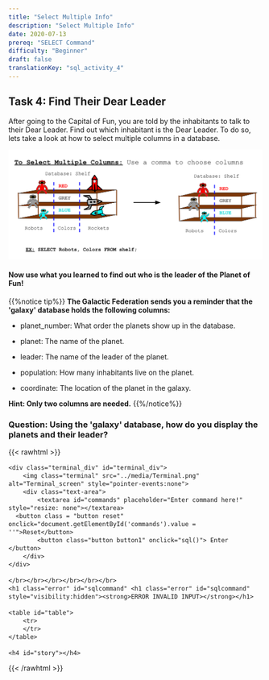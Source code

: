 ```yaml
---
title: "Select Multiple Info"
description: "Select Multiple Info"
date: 2020-07-13
prereq: "SELECT Command"
difficulty: "Beginner"
draft: false
translationKey: "sql_activity_4"
---
```

<!-- Links for javascript and CSS needed for drop down logic -->
<script type="text/javascript" src="_activity4.js"></script>
<link rel="stylesheet" href="../default/_type.css" type="text/css"></link>
<link rel="stylesheet" href="../default/_default.css" type="text/css"></link>
<script type="text/javascript" src="../default/alasql.js"></script>
<script type="text/javascript" src="../default/db.js"></script>
<script type="text/javascript" src="../default/_type.js"></script>


<!-- Embed YouTube Video Link here when ready -->

## Task 4: Find Their Dear Leader

After going to the Capital of Fun, you are told by the inhabitants to talk to their Dear Leader. Find out which inhabitant is the Dear Leader.
To do so, lets take a look at how to select multiple columns in a database.

![Commas](assets/Commas.png)

#### Now use what you learned to find out who is the leader of the Planet of Fun!

{{%notice tip%}}
**The Galactic Federation sends you a reminder that the 'galaxy' database holds the following columns:**

* planet_number: What order the planets show up in the database.

* planet: The name of the planet.

* leader: The name of the leader of the planet.

* population: How many inhabitants live on the planet.

* coordinate: The location of the planet in the galaxy.

**Hint: Only two columns are needed.**
{{%/notice%}}

### Question: Using the 'galaxy' database, how do you display the planets and their leader?


<!-- SQL Type In Activity -->
{{< rawhtml >}}

	<div class="terminal_div" id="terminal_div">
		<img class="terminal" src="../media/Terminal.png" alt="Terminal_screen" style="pointer-events:none">
		<div class="text-area">
			<textarea id="commands" placeholder="Enter command here!" style="resize: none"></textarea>
      <button class = "button reset" onclick="document.getElementById('commands').value = ''">Reset</button>
			<button class="button button1" onclick="sql()">	Enter </button>
		</div>
	</div>

	</br></br></br></br></br></br>
	<h1 class="error" id="sqlcommand" <h1 class="error" id="sqlcommand" style="visibility:hidden"><strong>ERROR INVALID INPUT></strong></h1>

	<table id="table">
		<tr>
		</tr>
	</table>

	<h4 id="story"></h4>

{{< /rawhtml >}}

<p>  </p>
